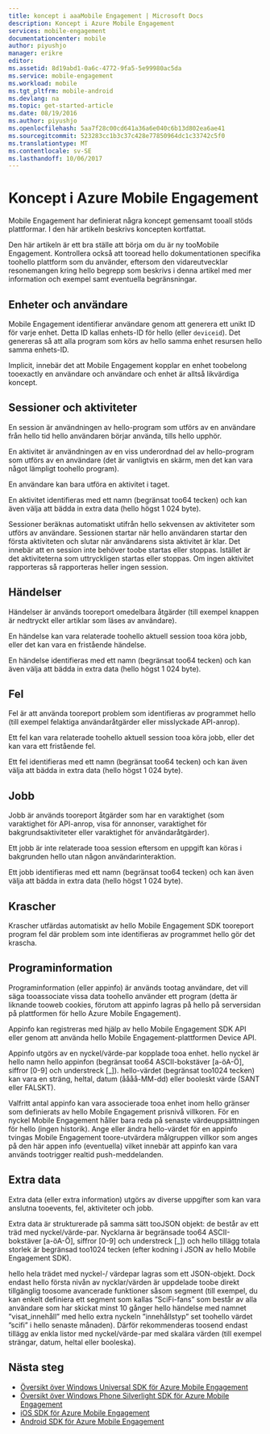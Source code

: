 ```yaml
---
title: koncept i aaaMobile Engagement | Microsoft Docs
description: Koncept i Azure Mobile Engagement
services: mobile-engagement
documentationcenter: mobile
author: piyushjo
manager: erikre
editor: 
ms.assetid: 8d19abd1-0a6c-4772-9fa5-5e99980ac5da
ms.service: mobile-engagement
ms.workload: mobile
ms.tgt_pltfrm: mobile-android
ms.devlang: na
ms.topic: get-started-article
ms.date: 08/19/2016
ms.author: piyushjo
ms.openlocfilehash: 5aa7f28c00cd641a36a6e040c6b13d802ea6ae41
ms.sourcegitcommit: 523283cc1b3c37c428e77850964dc1c33742c5f0
ms.translationtype: MT
ms.contentlocale: sv-SE
ms.lasthandoff: 10/06/2017
---
```

# <a name="azure-mobile-engagement-concepts"></a>Koncept i Azure Mobile Engagement
Mobile Engagement har definierat några koncept gemensamt tooall stöds plattformar. I den här artikeln beskrivs koncepten kortfattat.

Den här artikeln är ett bra ställe att börja om du är ny tooMobile Engagement. Kontrollera också att tooread hello dokumentationen specifika toohello plattform som du använder, eftersom den vidareutvecklar resonemangen kring hello begrepp som beskrivs i denna artikel med mer information och exempel samt eventuella begränsningar.

## <a name="devices-and-users"></a>Enheter och användare
Mobile Engagement identifierar användare genom att generera ett unikt ID för varje enhet. Detta ID kallas enhets-ID för hello (eller `deviceid`). Det genereras så att alla program som körs av hello samma enhet resursen hello samma enhets-ID.

Implicit, innebär det att Mobile Engagement kopplar en enhet toobelong tooexactly en användare och användare och enhet är alltså likvärdiga koncept.

## <a name="sessions-and-activities"></a>Sessioner och aktiviteter
En session är användningen av hello-program som utförs av en användare från hello tid hello användaren börjar använda, tills hello upphör.

En aktivitet är användningen av en viss underordnad del av hello-program som utförs av en användare (det är vanligtvis en skärm, men det kan vara något lämpligt toohello program).

En användare kan bara utföra en aktivitet i taget.

En aktivitet identifieras med ett namn (begränsat too64 tecken) och kan även välja att bädda in extra data (hello högst 1 024 byte).

Sessioner beräknas automatiskt utifrån hello sekvensen av aktiviteter som utförs av användare. Sessionen startar när hello användaren startar den första aktiviteten och slutar när användarens sista aktivitet är klar. Det innebär att en session inte behöver toobe startas eller stoppas. Istället är det aktiviteterna som uttryckligen startas eller stoppas. Om ingen aktivitet rapporteras så rapporteras heller ingen session.

## <a name="events"></a>Händelser
Händelser är används tooreport omedelbara åtgärder (till exempel knappen är nedtryckt eller artiklar som läses av användare).

En händelse kan vara relaterade toohello aktuell session tooa köra jobb, eller det kan vara en fristående händelse.

En händelse identifieras med ett namn (begränsat too64 tecken) och kan även välja att bädda in extra data (hello högst 1 024 byte).

## <a name="error"></a>Fel
Fel är att använda tooreport problem som identifieras av programmet hello (till exempel felaktiga användaråtgärder eller misslyckade API-anrop).

Ett fel kan vara relaterade toohello aktuell session tooa köra jobb, eller det kan vara ett fristående fel.

Ett fel identifieras med ett namn (begränsat too64 tecken) och kan även välja att bädda in extra data (hello högst 1 024 byte).

## <a name="job"></a>Jobb
Jobb är används tooreport åtgärder som har en varaktighet (som varaktighet för API-anrop, visa för annonser, varaktighet för bakgrundsaktiviteter eller varaktighet för användaråtgärder).

Ett jobb är inte relaterade tooa session eftersom en uppgift kan köras i bakgrunden hello utan någon användarinteraktion.

Ett jobb identifieras med ett namn (begränsat too64 tecken) och kan även välja att bädda in extra data (hello högst 1 024 byte).

## <a name="crash"></a>Krascher
Krascher utfärdas automatiskt av hello Mobile Engagement SDK tooreport program fel där problem som inte identifieras av programmet hello gör det krascha.

## <a name="application-information"></a>Programinformation
Programinformation (eller appinfo) är används tootag användare, det vill säga tooassociate vissa data toohello använder ett program (detta är liknande tooweb cookies, förutom att appinfo lagras på hello på serversidan på plattformen för hello Azure Mobile Engagement).

Appinfo kan registreras med hjälp av hello Mobile Engagement SDK API eller genom att använda hello Mobile Engagement-plattformen Device API.

Appinfo utgörs av en nyckel/värde-par kopplade tooa enhet. hello nyckel är hello namn hello appinfon (begränsat too64 ASCII-bokstäver [a-öA-Ö], siffror [0-9] och understreck [_]). hello-värdet (begränsat too1024 tecken) kan vara en sträng, heltal, datum (åååå-MM-dd) eller booleskt värde (SANT eller FALSKT).

Valfritt antal appinfo kan vara associerade tooa enhet inom hello gränser som definierats av hello Mobile Engagement prisnivå villkoren. För en nyckel Mobile Engagement håller bara reda på senaste värdeuppsättningen för hello (ingen historik). Ange eller ändra hello-värdet för en appinfo tvingas Mobile Engagement toore-utvärdera målgruppen villkor som anges på den här appen info (eventuella) vilket innebär att appinfo kan vara används tootrigger realtid push-meddelanden.

## <a name="extra-data"></a>Extra data
Extra data (eller extra information) utgörs av diverse uppgifter som kan vara anslutna tooevents, fel, aktiviteter och jobb.

Extra data är strukturerade på samma sätt tooJSON objekt: de består av ett träd med nyckel/värde-par. Nycklarna är begränsade too64 ASCII-bokstäver [a-öA-Ö], siffror [0-9] och understreck [_]) och hello tillägg totala storlek är begränsad too1024 tecken (efter kodning i JSON av hello Mobile Engagement SDK).

hello hela trädet med nyckel-/ värdepar lagras som ett JSON-objekt. Dock endast hello första nivån av nycklar/värden är uppdelade toobe direkt tillgänglig toosome avancerade funktioner såsom segment (till exempel, du kan enkelt definiera ett segment som kallas ”SciFi-fans” som består av alla användare som har skickat minst 10 gånger hello händelse med namnet ”visat_innehåll” med hello extra nyckeln ”innehållstyp” set toohello värdet ”scifi” i hello senaste månaden). Därför rekommenderas toosend endast tillägg av enkla listor med nyckel/värde-par med skalära värden (till exempel strängar, datum, heltal eller booleska).

## <a name="next-steps"></a>Nästa steg
* [Översikt över Windows Universal SDK för Azure Mobile Engagement](mobile-engagement-windows-store-sdk-overview.md)
* [Översikt över Windows Phone Silverlight SDK för Azure Mobile Engagement](mobile-engagement-windows-phone-sdk-overview.md)
* [iOS SDK för Azure Mobile Engagement](mobile-engagement-ios-sdk-overview.md)
* [Android SDK för Azure Mobile Engagement](mobile-engagement-android-sdk-overview.md)

